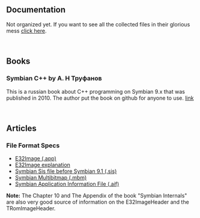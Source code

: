 ## Documentation

Not organized yet. If you want to see all the collected files in their glorious mess [click here](https://mega.nz/#F!KosSkQBb!XuosCJO55zbS_0LLrBeE8g).

<br>

## Books

### Symbian C++ by А. Н Труфанов

This is a russian book about C++ programming on Symbian 9.x that was published in 2010. The author put the book on github for anyone to use. [link](https://github.com/trufanov-nok/SymbianBook_ru) 

<br>

## Articles

### File Format Specs

* [E32Image (.app)](https://web.archive.org/web/20091213034509/http://wiki.forum.nokia.com/index.php/E32Image) 
* [E32Image explanation](http://web.archive.org/web/20070616175615/http://www.antonypranata.com/articles/e32fileformat.html)
* [Symbian Sis file before Symbian 9.1 (.sis)](http://www.thoukydides.webspace.virginmedia.com/sis.html)
* [Symbian Multibitmap (.mbm)](http://fileformats.archiveteam.org/wiki/EPOC_MBM)
* [Symbian Application Information File (.aif)](http://fileformats.archiveteam.org/wiki/EPOC_AIF)

**Note:** The Chapter 10 and The Appendix of the book "Symbian Internals" are also very good source of information on the E32ImageHeader and the TRomImageHeader.
